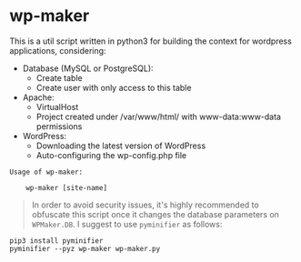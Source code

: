 # wp-maker

This is a util script written in python3 for building the context for wordpress applications, considering:

* Database (MySQL or PostgreSQL):
    * Create table
    * Create user with only access to this table
* Apache:
    * VirtualHost
    * Project created under /var/www/html/ with www-data:www-data permissions
* WordPress:
    * Downloading the latest version of WordPress
    * Auto-configuring the wp-config.php file


```shell
Usage of wp-maker:

    wp-maker [site-name]
```

> In order to avoid security issues, it's highly recommended to obfuscate this script once it changes the database parameters on ```WPMaker.DB```. I suggest to use ```pyminifier``` as follows:

```shell
pip3 install pyminifier
pyminifier --pyz wp-maker wp-maker.py
```